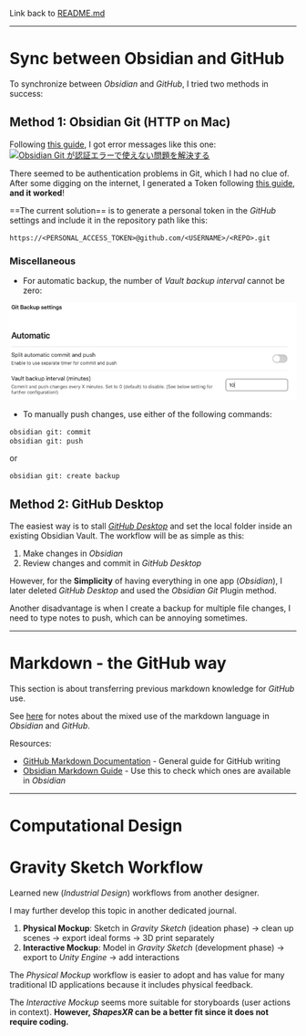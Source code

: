 Link back to [README.md](../README.md)

---
# Sync between Obsidian and GitHub
To synchronize between *Obsidian* and *GitHub*, I tried two methods in success: 
## Method 1: Obsidian Git (HTTP on Mac)
Following [this guide](https://publish.obsidian.md/git-doc/Getting+Started), I got error messages like this one: 
[![Obsidian Git が認証エラーで使えない問題を解決する](https://external-content.duckduckgo.com/iu/?u=https%3A%2F%2Fkattsun.dev%2Fimg%2FPasted%2520image%252020210528092236.png&f=1&nofb=1&ipt=a5a6f1d0161e9b8509b8396e0a2635365ae32f8024316f4ddb041d84e2e372cb&ipo=images)](https://kattsun.dev/img/Pasted%20image%2020210528092236.png)

There seemed to be authentication problems in Git, which I had no clue of. After some digging on the internet, I generated a Token following [this guide](https://linked-blog-starter.vercel.app/connect-obsidian-vault-with-github), **and it worked**! 

==The current solution== is to generate a personal token in the *GitHub* settings and include it in the repository path like this: 
```
https://<PERSONAL_ACCESS_TOKEN>@github.com/<USERNAME>/<REPO>.git
```

### Miscellaneous
- For automatic backup, the number of *Vault backup interval* cannot be zero:

![Pasted image 20230830213813.png](weekly-reports/_attachments/Pasted_image_20230830213813.png)

- To manually push changes, use either of the following commands:
```
obsidian git: commit
obsidian git: push
```
or
```
obsidian git: create backup
```

## Method 2: GitHub Desktop 
The easiest way is to stall [*GitHub Desktop*](https://desktop.github.com) and set the local folder inside an existing Obsidian Vault. The workflow will be as simple as this: 
1. Make changes in *Obsidian*
2. Review changes and commit in *GitHub Desktop*

However, for the **Simplicity** of having everything in one app (*Obsidian*), I later deleted *GitHub Desktop* and used the *Obsidian Git* Plugin method. 

Another disadvantage is when I create a backup for multiple file changes, I need to type notes to push, which can be annoying sometimes.  


---

# Markdown - the GitHub way
This section is about transferring previous markdown knowledge for *GitHub* use. 

See [here](resources/_GitHub_Favored_Markdown.md) for notes about the mixed use of the markdown language in *Obsidian* and *GitHub*.

Resources: 
- [GitHub Markdown Documentation](https://docs.github.com/en/get-started/writing-on-github/getting-started-with-writing-and-formatting-on-github) - General guide for GitHub writing
- [Obsidian Markdown Guide](https://www.markdownguide.org/tools/obsidian/) - Use this to check which ones are available in *Obsidian*

---

# Computational Design


# Gravity Sketch Workflow
Learned new (*Industrial Design*) workflows from another designer. 

I may further develop this topic in another dedicated journal. 

1. **Physical Mockup**: Sketch in *Gravity Sketch* (ideation phase) -> clean up scenes -> export ideal forms -> 3D print separately
2. **Interactive Mockup**: Model in *Gravity Sketch* (development phase) -> export to *Unity Engine* -> add interactions

The *Physical Mockup* workflow is easier to adopt and has value for many traditional ID applications because it includes physical feedback. 

The *Interactive Mockup* seems more suitable for storyboards (user actions in context). **However, *ShapesXR* can be a better fit since it does not require coding.** 